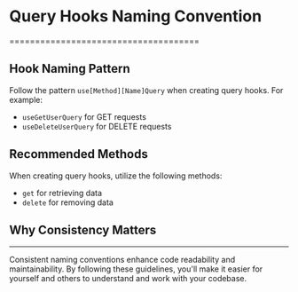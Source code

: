 # Query Hooks Naming Convention
=====================================

## Hook Naming Pattern

Follow the pattern `use[Method][Name]Query` when creating query hooks. For example:

* `useGetUserQuery` for GET requests
* `useDeleteUserQuery` for DELETE requests

## Recommended Methods

When creating query hooks, utilize the following methods:

* `get` for retrieving data
* `delete` for removing data

## Why Consistency Matters
---------------------------

Consistent naming conventions enhance code readability and maintainability. By following these guidelines, you'll make it easier for yourself and others to understand and work with your codebase.